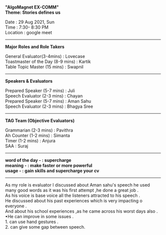 **"AlgoMagnet  EX-COMM"**                                        
**Theme: Stories defines us**                            

Date	   :  29 Aug 2021, Sun                                         
Time	   :  7:30- 8:30 PM                                 
Location	: google meet     

----------------------------------------------------------------------------------------------------------
**Major Roles and Role Takers**                 

General Evaluator(3-4mins)	              :        Lovecase                          
Toastmaster of the Day (8-9 mins)	        :         Kartik                     
Table Topic Master (15 mins)	            :         Swapnil                  

--------------------------------------------------------------------------------------------------------      

**Speakers & Evaluators**   

Prepared Speaker (5-7 mins)               :        	Juli                     
Speech Evaluator (2-3 mins)               :        	Chayan             
Prepared Speaker (5-7 mins)               :        	Aman Sahu            
Speech Evaluator (2-3 mins)	              :         Bhagya Sree    

---------------------------------------------------------------------------------------------------------    

**TAG Team (Objective Evaluators)**               

Grammarian (2-3 mins)                       :      	Pavithra               
Ah Counter (1-2 mins)                       :      	Simanta                     
Timer (1-2 mins)	                          :        Anjura                  
SAA                                         :  	     Suraj       

---------------------------------------------------------------------------------------------------------   
**word of the day -                           :  supercharge	                           
meaning -                                   :   make faster or more powerful	                
usage -                                     :   gain skills and supercharge your cv**                           


--------------------------------------------------------------------------------------------------------------
As my role is evaluator 
       I discussed about Aman sahu's speech he used many good words as it was his first attempt ,he done a great job .                 
       As his voice is base voice all the listeners attracted to his speech .             
       He discussed about his past experiences which is very impacting o everyone .           
       And about his school experiences ,as he came across his worst days also .           
       •He can improve in some issues .         
       1. can use hand gestures .               
       2. can give some gap between speech. 
